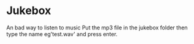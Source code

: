 # Jukebox
An bad way to listen to music
Put the mp3 file in the jukebox folder then type the name eg'test.wav' and press enter.
